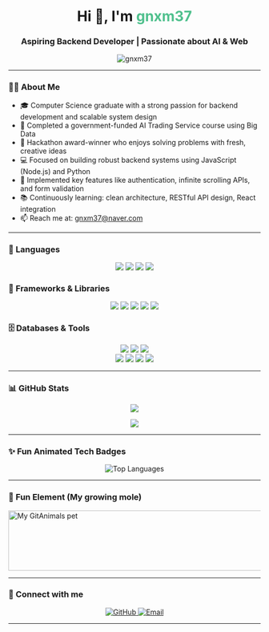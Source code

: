 <h1 align="center">Hi 👋, I'm <b style="color:#4fc08d">gnxm37</b></h1>
<h3 align="center">Aspiring Backend Developer | Passionate about AI & Web</h3>

<p align="center">
  <img src="https://komarev.com/ghpvc/?username=gnxm37&label=Profile%20views&color=0e75b6&style=flat" alt="gnxm37" />
</p>

---

### 👨‍🎓 About Me

- 🎓 Computer Science graduate with a strong passion for backend development and scalable system design  
- 🧠 Completed a government-funded AI Trading Service course using Big Data  
- 🏅 Hackathon award-winner who enjoys solving problems with fresh, creative ideas  
- 💻 Focused on building robust backend systems using JavaScript (Node.js) and Python  
- 🔁 Implemented key features like authentication, infinite scrolling APIs, and form validation  
- 📚 Continuously learning: clean architecture, RESTful API design, React integration  
- 📫 Reach me at: <a href="mailto:gnxm37@naver.com">gnxm37@naver.com</a>

---

### 📝 Languages

<p align="center">
  <img src="https://img.shields.io/badge/Python-3776AB?style=for-the-badge&logo=python&logoColor=FFD43B" />
  <img src="https://img.shields.io/badge/JavaScript-F7DF1E?style=for-the-badge&logo=javascript&logoColor=000000" />
  <img src="https://img.shields.io/badge/HTML5-E34F26?style=for-the-badge&logo=html5&logoColor=FFFFFF" />
  <img src="https://img.shields.io/badge/CSS3-1572B6?style=for-the-badge&logo=css3&logoColor=FFFFFF" />
</p>

### 🧰 Frameworks & Libraries

<p align="center">
  <img src="https://img.shields.io/badge/React-61DAFB?style=for-the-badge&logo=react&logoColor=20232A" />
  <img src="https://img.shields.io/badge/Bootstrap-7952B3?style=for-the-badge&logo=bootstrap&logoColor=FFFFFF" />
  <img src="https://img.shields.io/badge/Tailwind_CSS-38B2AC?style=for-the-badge&logo=tailwind-css&logoColor=FFFFFF" />
  <img src="https://img.shields.io/badge/Selenium-43B02A?style=for-the-badge&logo=selenium&logoColor=FFFFFF" />
  <img src="https://img.shields.io/badge/Flask-000000?style=for-the-badge&logo=flask&logoColor=FFFFFF" />
</p>

### 🗄️ Databases & Tools

<p align="center">
  <img src="https://img.shields.io/badge/MySQL-4479A1?style=for-the-badge&logo=mysql&logoColor=FFFFFF" />
  <img src="https://img.shields.io/badge/GitHub-181717?style=for-the-badge&logo=github&logoColor=FFFFFF" />
  <img src="https://img.shields.io/badge/sqlite-003B57?style=for-the-badge&logo=sqlite&logoColor=white"><br>
  <img src="https://img.shields.io/badge/linux-FCC624?style=for-the-badge&logo=linux&logoColor=black">
  <img src="https://img.shields.io/badge/notion-000000?style=for-the-badge&logo=notion&logoColor=white">
  <img src="https://img.shields.io/badge/visual studio code-007ACC?style=for-the-badge&logo=visualstudiocode&logoColor=white">
  <img src="https://img.shields.io/badge/figma-F24E1E?style=for-the-badge&logo=figma&logoColor=white">
</p>

---

### 📊 GitHub Stats

<p align="center">
  <img src="https://github-readme-stats.vercel.app/api?username=gnxm37&show_icons=true&theme=tokyonight" />
</p>
<p align="center">
  <img src="https://github-readme-streak-stats.herokuapp.com/?user=gnxm37&theme=tokyonight" />
</p>

---

### ✨ Fun Animated Tech Badges

<p align="center">
  <img src="https://github-readme-stats.vercel.app/api/top-langs/?username=gnxm37&layout=compact&theme=tokyonight" alt="Top Languages" />
</p>

---

### 💬 Fun Element (My growing mole)

<a href="https://www.gitanimals.org/en_US?utm_medium=image&utm_source=gnxm37&utm_content=line" target="_blank" rel="noopener noreferrer">
  <img
    src="https://render.gitanimals.org/lines/gnxm37?pet-id=703527561344648045"
    width="600"
    height="120"
    alt="My GitAnimals pet"
  />
</a>

---

### 🔗 Connect with me

<p align="center">
  <a href="https://github.com/gnxm37" target="_blank" rel="noopener noreferrer">
    <img src="https://img.shields.io/badge/GitHub-181717?style=for-the-badge&logo=github&logoColor=white" alt="GitHub" />
  </a>
  <a href="mailto:gnxm37@naver.com" target="_blank" rel="noopener noreferrer">
    <img src="https://img.shields.io/badge/Email-D14836?style=for-the-badge&logo=gmail&logoColor=white" alt="Email" />
  </a>
</p>

---
